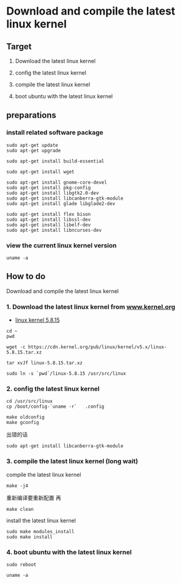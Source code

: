 # Download and compile the latest linux kernel

## Target
1. Download the latest linux kernel

2. config the latest linux kernel

3. compile the latest linux kernel

4. boot ubuntu with the latest linux kernel

## preparations

### install related software package

```
sudo apt-get update
sudo apt-get upgrade
```

```
sudo apt-get install build-essential
```

```
sudo apt-get install wget
```

```
sudo apt-get install gnome-core-devel
sudo apt-get install pkg-config
sudo apt-get install libgtk2.0-dev
sudo apt-get install libcanberra-gtk-module
sudo apt-get install glade libglade2-dev
```

```
sudo apt-get install flex bison
sudo apt-get install libssl-dev
sudo apt-get install libelf-dev
sudo apt-get install libncurses-dev
```

### view the current linux kernel version
```
uname -a
```

## How to do

Download and compile the latest linux kernel

### 1. Download the latest linux kernel from www.kernel.org

* [linux kernel 5.8.15](https://cdn.kernel.org/pub/linux/kernel/v5.x/linux-5.8.15.tar.xz)

```
cd ~
pwd
```

```
wget -c https://cdn.kernel.org/pub/linux/kernel/v5.x/linux-5.8.15.tar.xz
```

```
tar xvJf linux-5.8.15.tar.xz
```

```
sudo ln -s `pwd`/linux-5.8.15 /usr/src/linux
```


### 2. config the latest linux kernel

```
cd /usr/src/linux
cp /boot/config-`uname -r`   .config
```

```
make oldconfig
make gconfig
```
出错的话
```
sudo apt-get install libcanberra-gtk-module
```

### 3. compile the latest linux kernel (long wait)

compile the latest linux kernel
```
make -j4
```

重新编译要重新配置
再
```
make clean
```

install the latest linux kernel
```
sudo make modules_install
sudo make install
```

### 4. boot ubuntu with the latest linux kernel

```
sudo reboot
```

```
uname -a
```
